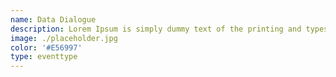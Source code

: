 ```yaml
---
name: Data Dialogue 
description: Lorem Ipsum is simply dummy text of the printing and typesetting industry. Lorem Ipsum has been the industry's standard dummy text ever since the 1500s.
image: ./placeholder.jpg
color: '#E56997'
type: eventtype
---
```

